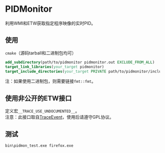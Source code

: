 # PIDMonitor  
利用WMI和ETW获取指定程序映像的实时PID。  

## 使用  
`cmake`（源码tarball和二进制包均可）  
```cmake
add_subdirectory(path/to/pidmonitor pidmonitor.out EXCLUDE_FROM_ALL)
target_link_libraries(your_target pidmonitor)
target_include_directories(your_target PRIVATE path/to/pidmonitor/include)
```
注：如果使用二进制包，则需要链接`fmt::fmt`。  

## 使用非公开的ETW接口
定义宏`__TRACE_USE_UNDOCUMENTED__`。  
注意：此接口取自[TraceEvent](https://github.com/Biswa96/TraceEvent)，使用后请遵守GPL协议。  

## 测试
```bash
bin\pidmon_test.exe firefox.exe
```
